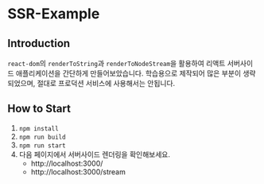 # SSR-Example

## Introduction

`react-dom`의 `renderToString`과 `renderToNodeStream`을 활용하여 리액트 서버사이드 애플리케이션을 간단하게 만들어보았습니다. 학습용으로 제작되어 많은 부분이 생략되었으며, 절대로 프로덕션 서비스에 사용해서는 안됩니다.

## How to Start

1. `npm install`
2. `npm run build`
3. `npm run start`
4. 다음 페이지에서 서버사이드 렌더링을 확인해보세요.
   - http://localhost:3000/
   - http://localhost:3000/stream
